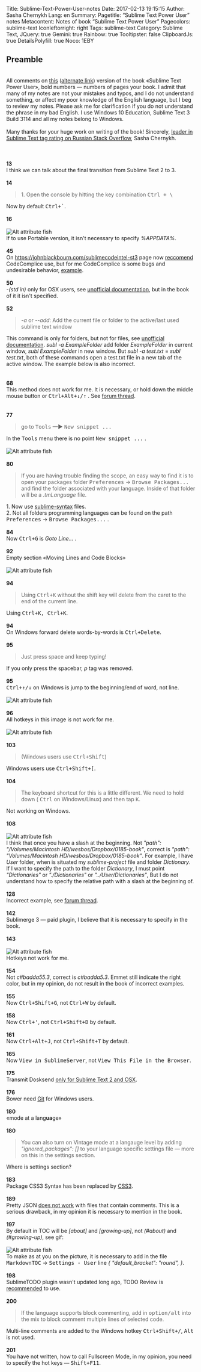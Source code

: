 Title: Sublime-Text-Power-User-notes
Date: 2017-02-13 19:15:15
Author: Sasha Chernykh
Lang: en
Summary: 
Pagetitle: “Sublime Text Power User” notes
Metacontent: Notes of book “Sublime Text Power User”
Pagecolors: sublime-text
Iconleftorright: right
Tags: sublime-text
Category: Sublime Text,
JQuery: true
Gemini: true
Rainbow: true
Tooltipster: false
ClipboardJs: true
DetailsPolyfill: true
Noco: 1EBY

<h2>Preamble</h2>
<br /> All comments on <a href="http://jmp.sh/xasKD18">this</a> (<a href="https://docs.zoho.com/file/nqgo4e3473558e032489e9dc3bceb3db16723">alternate link</a>) version of the book «Sublime Text Power User», bold numbers — numbers of pages your book. I admit that many of my notes are not your mistakes and typos, and I do not understand something, or affect my poor knowledge of the English language, but I beg to review my notes. Please ask me for clarification if you do not understand the phrase in my bad English. I use Windows 10 Education, Sublime Text 3 Build 3114 and all my notes belong to Windows.
<br />
<br /> Many thanks for your huge work on writing of the book! Sincerely, <a href="http://ru.stackoverflow.com/tags/sublime-text/topusers">leader in Sublime Text tag rating on Russian Stack Overflow</a>, Sasha Chernykh.
<br />
<br />
<br /><br /><b>13</b>
<br /> I think we can talk about the final transition from Sublime Text 2 to 3.
<br /><br /><b>14</b>
<br />
<blockquote>1. Open the console by hitting the key combination
	<kbd>Ctrl + \</kbd>
</blockquote>
Now by default
<kbd>Ctrl+`</kbd>.
<br /><br /><b>16</b>
<br />
<br />
<img src="http://i.imgur.com/62uCZBa.png" alt="Alt attribute fish"><br />
 If to use Portable version, it isn't necessary to specify
<dfn>%APPDATA%</dfn>.
<br /><br /><b>45</b>
<br /> On <a href="https://johnblackbourn.com/sublimecodeintel-st3">https://johnblackbourn.com/sublimecodeintel-st3</a> page now <a href="https://github.com/spectacles/CodeComplice">reccomend</a> CodeComplice use, but for me CodeComplice is some bugs and undesirable behavior, <a href="https://github.com/spectacles/CodeComplice/issues/51">example</a>.
<br /><br /><b>50</b>
<br />
<dfn>-(std in)</dfn> only for OSX users, see <a href="http://docs.sublimetext.info/en/latest/command_line/command_line.html#invocations">unofficial documentation</a>, but in the book of it it isn't specified.
<br /><br /><b>52</b>
<br />
<blockquote>
	<dfn>-a</dfn> or
	<dfn>--add</dfn>: Add the current file or folder to the active/last used sublime text window</blockquote>
This command is only for folders, but not for files, see <a href="http://docs.sublimetext.info/en/latest/command_line/command_line.html#options">unofficial documentation</a>.
<dfn>subl -a ExampleFolder</dfn> add folder
<dfn>ExampleFolder</dfn> in current window,
<dfn>subl ExampleFolder</dfn> in new window. But
<dfn>subl -a test.txt</dfn> =
<dfn>subl test.txt</dfn>, both of these commands open a test.txt file in a new tab of the active window. The example below is also incorrect.
<br />
<br /><br /><b>68</b>
<br /> This method does not work for me. It is necessary, or hold down the middle mouse button or
<kbd>Ctrl+Alt+↓/↑</kbd> . See <a href="https://forum.sublimetext.com/t/solved-how-to-quick-select-in-every-line-between-first-and-last-for-me/21688">forum thread</a>.
<br />
<br /><br /><b>77</b>
<br />
<blockquote>go to
	<kbd>Tools</kbd> —►
	<kbd>New snippet ...</kbd>
</blockquote>
In the <kbd>Tools</kbd> menu there is no point <kbd>New snippet ...</kbd> .
<br />
<br />
<img src="http://i.imgur.com/K3YqJ4S.png" alt="Alt attribute fish">
<br /><br /><b>80</b>
<br />
<blockquote>If you are having trouble finding the scope, an easy way to find it is to open your packages folder
	<kbd>Preferences</kbd> →
		<kbd>Browse Packages...</kbd> and find the folder associated with your language. Inside of that folder will be a
		<dfn>.tmLanguage </dfn> file.</blockquote>
1. Now use <a href="https://www.sublimetext.com/docs/3/syntax.html">sublime-syntax</a> files.<br />
2. Not all folders programming languages can be found on the path
<kbd>Preferences</kbd> →
<kbd>Browse Packages...</kbd> .
<br /><br /><b>84</b>
<br /> Now
<kbd>Ctrl+G</kbd> is <dfn>Goto Line...</dfn> .
<br /><br /><b>92</b>
<br /> Empty section «Moving Lines and Code Blocks»
<br />
<br />
<img src="http://i.imgur.com/x1tF1mG.png" alt="Alt attribute fish">
<br /><br /><b>94</b>
<br />
<blockquote>Using
	<kbd>Ctrl+K</kbd> without the shift key will delete from the caret to the end of the current line.</blockquote>
Using
<kbd>Ctrl+K, Ctrl+K</kbd>.
<br /><br /><b>94</b>
<br /> On Windows forward delete words-by-words is
<kbd>Ctrl+Delete</kbd>.
<br /><br /><b>95</b>
<br />
<blockquote>Just press space and keep typing!</blockquote>
If you only press the spacebar,
<dfn>p</dfn> tag was removed.
	<br /><br /><b>95</b>
	<br />
	<kbd>Ctrl+↑/↓</kbd> on Windows is jump to the beginning/end of word, not line.
	<br />
	<br />
	<img src="http://i.imgur.com/u3zjnlJ.png" alt="Alt attribute fish">
	<br /><br /><b>96</b>
	<br /> All hotkeys in this image is not work for me.
	<br />
	<br />
	<img src="http://i.imgur.com/li2YjO9.png" alt="Alt attribute fish">
	<br /><br /><b>103</b>
	<br />
	<blockquote>(Windows users use
		<kbd>Ctrl+Shift</kbd>)</blockquote>
	Windows users use
	<kbd>Ctrl+Shift+[</kbd>.
	<br /><br /><b>104</b>
	<br />
	<blockquote>The keyboard shortcut for this is a little different. We need to hold down (
		<kbd>Ctrl</kbd> on Windows/Linux) and then tap
			<kbd>K</kbd>.</blockquote>
	Not working on Windows.
	<br /><br /><b>108</b>
	<br />
	<br />
	<img src="http://i.imgur.com/nlEMn8q.png" alt="Alt attribute fish"><br /> I think that once you have a slash at the beginning. Not
	<dfn>"path": "/Volumes/Macintosh HD/wesbos/Dropbox/0185-book"</dfn>, correct is
	<dfn>"path": "Volumes/Macintosh HD/wesbos/Dropbox/0185-book"</dfn>. For example, I have
	<dfn>User</dfn> folder, when is situated my
	<dfn>sublime-project</dfn> file and folder
	<dfn>Dictionary</dfn>. If I want to specify the path to the folder
	<dfn>Dictionary</dfn>, I must point
	<dfn>"Dictionaries"</dfn> or
	<dfn>"./Dictionaries"</dfn> or
	<dfn>"../User/Dictionaries"</dfn>, But I do not understand how to specify the relative path with a slash at the beginning of.
	<br /><br /><b>128</b>
	<br /> Incorrect example, see <a href="https://forum.sublimetext.com/t/not-automatic-change-of-build-system/21745">forum thread</a>.
	<br /><br /><b>142</b>
	<br /> Sublimerge 3 — paid plugin, I believe that it is necessary to specify in the book.
	<br /><br /><b>143</b>
	<br />
	<br />
	<img src="http://i.imgur.com/1Vfnz56.png" alt="Alt attribute fish">
	<br /> Hotkeys not work for me.
	<br /><br /><b>154</b>
	<br /> Not
	<dfn>c#badda55.3</dfn>, correct is
	<dfn>c#badda5.3</dfn>. Emmet still indicate the right color, but in my opinion, do not result in the book of incorrect examples.
	<br /><br /><b>155</b>
	<br /> Now
	<kbd>Ctrl+Shift+G</kbd>, not
	<kbd>Ctrl+W</kbd> by default.
	<br /><br /><b>158</b>
	<br /> Now
	<kbd>Ctrl+'</kbd>, not
	<kbd>Ctrl+Shift+D</kbd> by default.
	<br /><br /><b>161</b>
	<br /> Now
	<kbd>Ctrl+Alt+J</kbd>, not
	<kbd>Ctrl+Shift+T</kbd> by default.
	<br /><br /><b>165</b>
	<br /> Now
	<kbd>View in SublimeServer</kbd>, not
	<kbd>View This File in the Browser</kbd>.
	<br /><br /><b>175</b>
	<br /> Transmit Dosksend <a href="https://packagecontrol.io/packages/Transmit%20Docksend">only for Sublime Text 2 and OSX</a>.
	<br /><br /><b>176</b>
	<br /> Bower need <a href="https://github.com/benschwarz/sublime-bower#installation">Git</a> for Windows users.
	<br /><br /><b>180</b>
	<br /> «mode at a lang<b>ua</b>ge»
	<br /><br /><b>180</b>
	<br />
	<blockquote>You can also turn on Vintage mode at a langauge level by adding
		<dfn>"ignored_packages": []</dfn> to your language specific settings file — more on this in the settings section.</blockquote>
	Where is settings section?
	<br /><br /><b>183</b>
	<br /> Package CSS3 Syntax has been replaced by <a href="https://github.com/y0ssar1an/CSS3_Syntax#announcement-for-st3-users-this-package-has-been-replaced-by-css3-this-package-will-be-removed-some-time-after-sublime-text-3-is-released">CSS3</a>.
	<br /><br /><b>189</b>
	<br /> Pretty JSON <a href="https://github.com/dzhibas/SublimePrettyJson/issues/70">does not work</a> with files that contain comments. This is a serious drawback, in my opinion it is necessary to mention in the book.
	<br /><br /><b>197</b>
	<br /> By default in TOC will be
	<dfn>[about]</dfn> and
	<dfn>[growing-up]</dfn>, not
	<dfn>(#about)</dfn> and
	<dfn>(#growing-up)</dfn>, see gif:
	<br />
	<br />
	<img src="https://packagecontrol.io/readmes/img/b64bfa89d42bf72a062e070872a03f6832d62ae5.gif" alt="Alt attribute fish"><br /> To make as at you on the picture, it is necessary to add in the file
	<kbd>MarkdownTOC</kbd> →
	<kbd>Settings - User</kbd> line <dfn>{ "default_bracket": "round", }</dfn>.
	<br /><br /><b>198</b>
	<br /> SublimeTODO plugin wasn't updated long ago, TODO Review is <a href="https://github.com/robcowie/SublimeTODO">recommended</a> to use.
	<br /><br /><b>200</b>
	<br />
	<blockquote>If the language supports block commenting, add in
		<kbd>option/alt</kbd> into the mix to block comment multiple lines of selected code.</blockquote>
	Multi-line comments are added to the Windows hotkey
	<kbd>Ctrl+Shift+/</kbd>, <kbd>Alt</kbd> is not used.
	<br /><br /><b>201</b>
	<br /> You have not written, how to call Fullscreen Mode, in my opinion, you need to specify the hot keys —
	<kbd>Shift+F11</kbd>.
